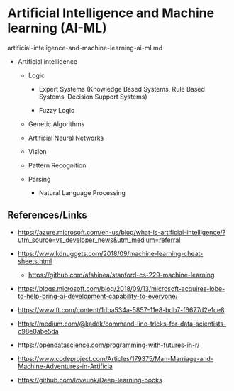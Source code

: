 # Artificial Intelligence and Machine learning (AI-ML)

artificial-inteligence-and-machine-learning-ai-ml.md

*   Artificial intelligence

    *   Logic
    
        *   Expert Systems (Knowledge Based Systems, Rule Based Systems, Decision Support Systems)

        *   Fuzzy Logic
        
    *   Genetic Algorithms

    *   Artificial Neural Networks

    *   Vision

    *   Pattern Recognition

    *   Parsing

        *   Natural Language Processing


## References/Links

*   https://azure.microsoft.com/en-us/blog/what-is-artificial-intelligence/?utm_source=vs_developer_news&utm_medium=referral

*   https://www.kdnuggets.com/2018/09/machine-learning-cheat-sheets.html

    *   https://github.com/afshinea/stanford-cs-229-machine-learning

*   https://blogs.microsoft.com/blog/2018/09/13/microsoft-acquires-lobe-to-help-bring-ai-development-capability-to-everyone/

*   https://www.ft.com/content/1dba534a-5857-11e8-bdb7-f6677d2e1ce8

*   https://medium.com/@kadek/command-line-tricks-for-data-scientists-c98e0abe5da

*   https://opendatascience.com/programming-with-futures-in-r/

*   https://www.codeproject.com/Articles/179375/Man-Marriage-and-Machine-Adventures-in-Artificia





*   https://github.com/loveunk/Deep-learning-books
